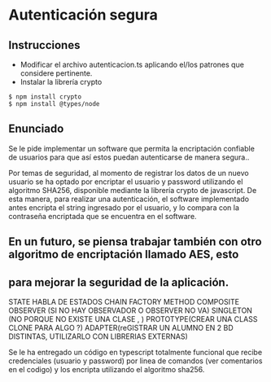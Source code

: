 # Autenticación segura

## Instrucciones

* Modificar el archivo autenticacion.ts aplicando el/los patrones que considere pertinente.
* Instalar la librería crypto

```
$ npm install crypto
$ npm install @types/node
```

## Enunciado

Se le pide implementar un software que permita la encriptación confiable de usuarios para 
que así estos puedan autenticarse de manera segura..

Por temas de seguridad, al momento de registrar los datos de un nuevo usuario se ha optado por 
encriptar el usuario y password utilizando el algoritmo SHA256, disponible mediante la librería crypto de javascript. 
De esta manera, para realizar una autenticación, el software implementado antes encripta el string 
ingresado por el usuario, y lo compara con la contraseña encriptada que se encuentra en el software.

## En un futuro, se piensa trabajar también con otro algoritmo de encriptación llamado AES, esto 
## para mejorar la seguridad de la aplicación.
STATE HABLA DE ESTADOS
CHAIN 
FACTORY METHOD
COMPOSITE
OBSERVER (SI NO HAY OBSERVADOR O OBSERVER NO VA)
SINGLETON (NO PORQUE NO EXISTE UNA CLASE , )
PROTOTYPE(CREAR UNA CLASS CLONE PARA ALGO ?)
ADAPTER(reGISTRAR UN ALUMNO EN 2 BD DISTINTAS, UTILIZARLO CON LIBRERIAS EXTERNAS)


Se le ha entregado un código en typescript totalmente funcional que recibe
credenciales (usuario y password) por linea de comandos (ver comentarios en el codigo) y los encripta utilizando el algoritmo sha256.